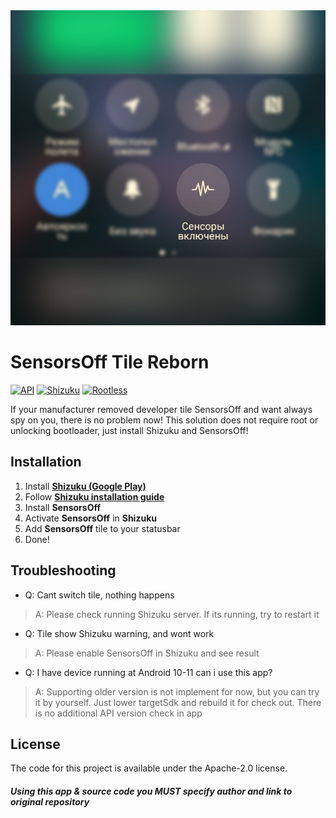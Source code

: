 <img src="https://github.com/LinerSRT/SensorsOff/blob/master/images/preview.jpg">

# SensorsOff Tile Reborn
[![API](https://img.shields.io/badge/API-31%2B-green.svg?style=flat)](https://android-arsenal.com/api?level=31) [![Shizuku](https://img.shields.io/badge/Shizuku-blue.svg?style=flat)](https://android-arsenal.com/api?level=31) [![Rootless](https://img.shields.io/badge/Rootless-red.svg?style=flat)](https://android-arsenal.com/api?level=31)

If your manufacturer removed developer tile SensorsOff and want always spy on you, there is no problem now! This solution does not require root or unlocking bootloader, just install Shizuku and SensorsOff!

## Installation

1. Install **[Shizuku (Google Play)](https://play.google.com/store/apps/details?id=moe.shizuku.privileged.api)**
2. Follow **[Shizuku installation guide](https://shizuku.rikka.app/guide/setup/)**
3. Install **SensorsOff**
4. Activate **SensorsOff** in **Shizuku**
5. Add **SensorsOff** tile to your statusbar
6. Done!

## Troubleshooting

- Q: Cant switch tile, nothing happens
> A: Please check running Shizuku server. If its running, try to restart it
- Q: Tile show Shizuku warning, and wont work
>  A: Please enable SensorsOff in Shizuku and see result
- Q: I have device running at Android 10-11 can i use this app?
> A: Supporting older version is not implement for now, but you can try it by yourself. Just lower targetSdk and rebuild it for check out. There is no additional API version check in app


## License
The code for this project is available under the Apache-2.0 license.
##### Using this app & source code you MUST specify author and link to original repository
